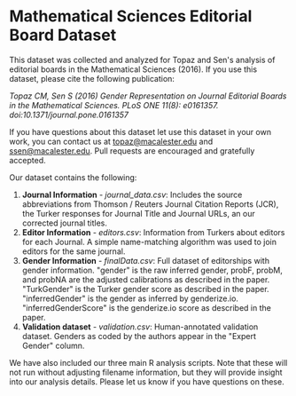 # Mathematical Sciences Editorial Board Dataset

This dataset was collected and analyzed for Topaz and Sen's analysis of editorial boards in the Mathematical Sciences (2016).
If you use this dataset, please cite the following publication:

*Topaz CM, Sen S (2016) Gender Representation on Journal Editorial Boards in the Mathematical Sciences. PLoS ONE 11(8): e0161357. doi:10.1371/journal.pone.0161357*

If you have questions about this dataset let use this dataset in your own work, you can contact us at topaz@macalester.edu and ssen@macalester.edu. Pull requests are encouraged and gratefully accepted.

Our dataset contains the following:

1. **Journal Information** - *journal_data.csv*: Includes the source abbreviations from Thomson / Reuters Journal Citation Reports (JCR), the Turker responses for Journal Title and Journal URLs, an our corrected journal titles.
2. **Editor Information** - *editors.csv*: Information from Turkers about editors for each Journal. A simple name-matching algorithm was used to join editors for the same journal.
3. **Gender Information** - *finalData.csv*: Full dataset of editorships with gender information. "gender" is the raw inferred gender, probF, probM, and probNA are the adjusted calibrations as described in the paper. "TurkGender" is the Turker gender score as described in the paper. "inferredGender" is the gender as inferred by genderize.io. "inferredGenderScore" is the genderize.io score as described in the paper.
4. **Validation dataset** - *validation.csv*: Human-annotated validation dataset. Genders as coded by the authors appear in the "Expert Gender" column.

We have also included our three main R analysis scripts. Note that these will not run without adjusting filename information, but they will provide insight into our analysis details. Please let us know if you have questions on these.
